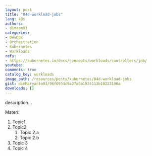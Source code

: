 ```yaml
---
layout: post
title: "04d-workload-jobs"
lang: k8s
authors:
- dimasm93
categories:
- DevOps
- Orchestration
- Kubernetes
- Workloads
refs: 
- https://kubernetes.io/docs/concepts/workloads/controllers/job/
youtube: 
comments: true
catalog_key: workloads
image_path: /resources/posts/kubernetes/04d-workload-jobs
gist: dimMaryanto93/96f6954c9a27a6b1934113b10223196a
downloads: []
---
```



description...

<!--more-->

Materi: 

1. Topic1
2. Topic2
    1. Topic 2.a
    2. Topic 2.b
3. Topic 3
4. Topic 4